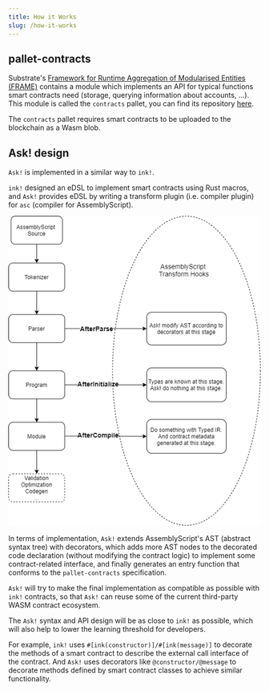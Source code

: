 ```yaml
---
title: How it Works
slug: /how-it-works
---
```


## pallet-contracts

Substrate's [Framework for Runtime Aggregation of Modularised Entities (FRAME)](https://docs.substrate.io/v3/runtime/frame/) contains
a module  which implements an API for typical functions smart contracts need (storage, querying information about accounts, …).
This module is called the `contracts` pallet,
you can find its repository [here](https://github.com/paritytech/substrate/blob/master/frame/contracts/README.md).

The `contracts` pallet requires smart contracts to be uploaded to the blockchain as a Wasm blob.

## Ask! design

`Ask!` is implemented in a similar way to `ink!`.

`ink!` designed an eDSL to implement smart contracts using Rust macros, and `Ask!` provides eDSL by writing a transform plugin (i.e. compiler plugin) for `asc` (compiler for AssemblyScript).

<div class="schema">
    <img src="/img/ask-design.png" alt="How it Works" />
</div>

In terms of implementation, `Ask!` extends AssemblyScript's AST (abstract syntax tree) with decorators, which adds more AST nodes to the decorated code declaration (without modifying the contract logic) to implement some contract-related interface, and finally generates an entry function that conforms to the `pallet-contracts` specification.

`Ask!` will try to make the final implementation as compatible as possible with `ink!` contracts, so that `Ask!` can reuse some of the current third-party WASM contract ecosystem.

The `Ask!` syntax and API design will be as close to `ink!` as possible, which will also help to lower the learning threshold for developers.

For example, `ink!` uses `#[ink(constructor)]/#[ink(message)]` to decorate the methods of a smart contract to describe the external call interface of the contract. And `Ask!` uses decorators like `@constructor/@message` to decorate methods defined by smart contract classes to achieve similar functionality.
